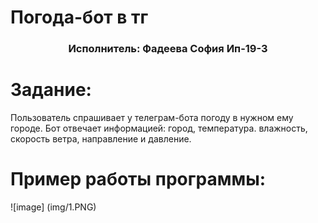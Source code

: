 <h1>Погода-бот в тг<a href="https://daniilshat.ru/" target="_blank"></a> 
</h1>
<h3 align="center">Исполнитель: Фадеева София Ип-19-3</h3>

# Задание:
Пользователь спрашивает у телеграм-бота погоду в нужном ему городе. 
Бот отвечает информацией: город, температура. влажность, скорость ветра, направление и давление.

# Пример работы программы:
![image] (img/1.PNG)
